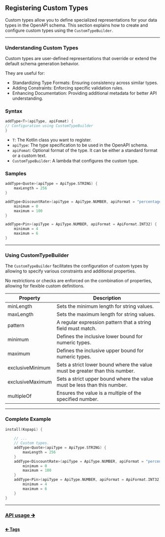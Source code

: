 ## Registering Custom Types

Custom types allow you to define specialized representations for your data types in the OpenAPI schema.
This section explains how to create and configure custom types using the `CustomTypeBuilder`.

---

### Understanding Custom Types

Custom types are user-defined representations that override or extend the default schema generation behavior.

They are useful for:

- Standardizing Type Formats: Ensuring consistency across similar types.
- Adding Constraints: Enforcing specific validation rules.
- Enhancing Documentation: Providing additional metadata for better API understanding.

### Syntax

```kotlin
addType<T>(apiType, apiFomat) {
// Configuration using CustomTypeBuilder
}
```

- `T`: The Kotlin class you want to register.
- `apiType`: The type specification to be used in the OpenAPI schema.
- `apiFomat`: Optional format of the type. It can be either a standard format or a custom text.
- `CustomTypeBuilder`: A lambda that configures the custom type.

### Samples

```kotlin
addType<Quote>(apiType = ApiType.STRING) {
    maxLength = 256
}

addType<DiscountRate>(apiType = ApiType.NUMBER, apiFormat = "percentage") {
    minimum = 0
    maximum = 100
}

addType<Pin>(apiType = ApiType.NUMBER, apiFormat = ApiFormat.INT32) {
    minimum = 4
    maximum = 6
}
```

---

### Using CustomTypeBuilder

The `CustomTypeBuilder` facilitates the configuration of custom types by allowing
to specify various constraints and additional properties.

No restrictions or checks are enforced on the combination of properties,
allowing for flexible custom definitions.

| Property         | Description                                                                 |
|------------------|-----------------------------------------------------------------------------|
| minLength        | Sets the minimum length for string values.                                  |
| maxLength        | Sets the maximum length for string values.                                  |
| pattern          | A regular expression pattern that a string field must match.                |
| minimum          | Defines the inclusive lower bound for numeric types.                        |
| maximum          | Defines the inclusive upper bound for numeric types.                        |
| exclusiveMinimum | Sets a strict lower bound where the value must be greater than this number. |
| exclusiveMaximum | Sets a strict upper bound where the value must be less than this number.    |
| multipleOf       | Ensures the value is a multiple of the specified number.                    |

---

### Complete Example

```kotlin
install(Kopapi) {
    
    // ...
    // Custom types.
    addType<Quote>(apiType = ApiType.STRING) {
        maxLength = 256
    }
    addType<DiscountRate>(apiType = ApiType.NUMBER, apiFormat = "percentage") {
        minimum = 0
        maximum = 100
    }
    addType<Pin>(apiType = ApiType.NUMBER, apiFormat = ApiFormat.INT32) {
        minimum = 4
        maximum = 6
    }
}
```

---

### [API usage 🡲](02.0.api-usage.md)

#### [🡰 Tags](01.3.plugin-tags.md)
